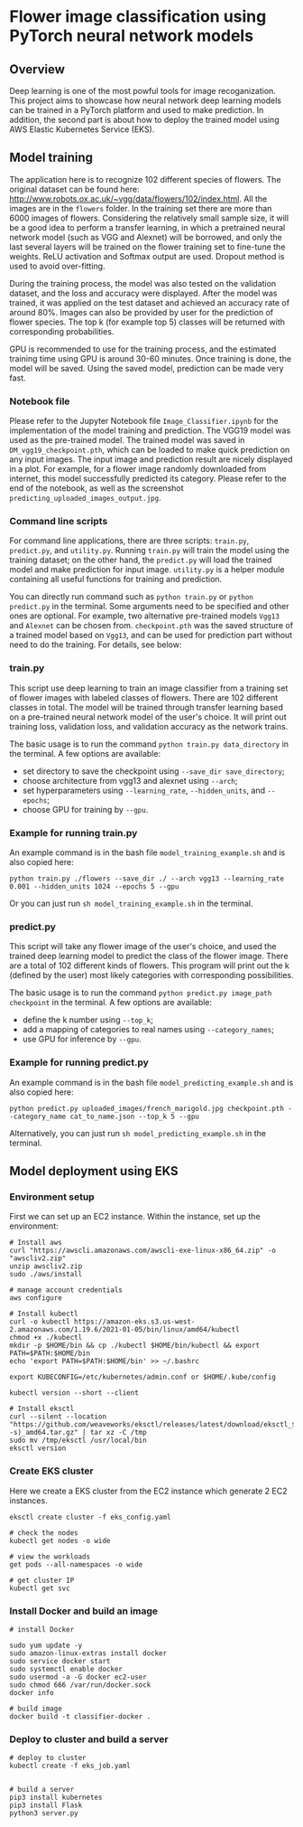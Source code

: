 

# Flower image classification using PyTorch neural network models


## Overview

Deep learning is one of the most powful tools for image recoganization. This project aims to showcase how neural network deep learning models can be trained in a PyTorch platform and used to make prediction. In addition, the second part is about how to deploy the trained model using AWS Elastic Kubernetes Service (EKS).

## Model training

The application here is to recognize 102 different species of flowers. The original dataset can be found here: http://www.robots.ox.ac.uk/~vgg/data/flowers/102/index.html. All the images are in the `flowers` folder. In the training set there are more than 6000 images of flowers. Considering the relatively small sample size, it will be a good idea to perform a transfer learning, in which a pretrained neural network model (such as VGG and Alexnet) will be borrowed, and only the last several layers will be trained on the flower training set to fine-tune the weights. ReLU activation and Softmax output are used. Dropout method is used to avoid over-fitting. 

During the training process, the model was also tested on the validation dataset, and the loss and accuracy were displayed. After the model was trained, it was applied on the test dataset and achieved an accuracy rate of around 80%. Images can also be provided by user for the prediction of flower species. The top k (for example top 5) classes will be returned with corresponding probabilities.

GPU is recommended to use for the training process, and the estimated training time using GPU is around 30-60 minutes. Once training is done, the model will be saved. Using the saved model, prediction can be made very fast.

### Notebook file

Please refer to the Jupyter Notebook file `Image_Classifier.ipynb` for the implementation of the model training and prediction. The VGG19 model was used as the pre-trained model. The trained model was saved in `DM_vgg19_checkpoint.pth`, which can be loaded to make quick prediction on any input images. The input image and prediction result are nicely displayed in a plot. For example, for a flower image randomly downloaded from internet, this model successfully predicted its category. Please refer to the end of the notebook, as well as the screenshot `predicting_uploaded_images_output.jpg`.


### Command line scripts

For command line applications, there are three scripts: `train.py`, `predict.py`, and `utility.py`. Running `train.py` will train the model using the training dataset; on the other hand, the `predict.py` will load the trained model and make prediction for input image. `utility.py` is a helper module containing all useful functions for training and prediction.

You can directly run command such as `python train.py` or `python predict.py` in the terminal. Some arguments need to be specified and other ones are optional. For example, two alternative pre-trained models `Vgg13` and `Alexnet` can be chosen from. `checkpoint.pth` was the saved structure of a trained model based on `Vgg13`, and can be used for prediction part without need to do the training. For details, see below:


### train.py
This script use deep learning to train an image classifier from a training set of flower images with labeled classes of flowers. There are 102 different classes in total. The model will be trained through transfer learning based on a pre-trained neural network model of the user's choice. It will print out training loss, validation loss, and validation accuracy as the network trains.

The basic usage is to run the command `python train.py data_directory` in the terminal. A few options are available:  

- set directory to save the checkpoint using `--save_dir save_directory`;  
- choose architecture from vgg13 and alexnet using `--arch`;  
- set hyperparameters using `--learning_rate`, `--hidden_units`, and `--epochs`;  
- choose GPU for training by `--gpu`.  

### Example for running train.py
An example command is in the bash file `model_training_example.sh` and is also copied here:

```
python train.py ./flowers --save_dir ./ --arch vgg13 --learning_rate 0.001 --hidden_units 1024 --epochs 5 --gpu
```

Or you can just run `sh model_training_example.sh` in the terminal.


### predict.py
This script will take any flower image of the user's choice, and used the trained deep learning model to predict the class of the flower image. There are a total of 102 different kinds of flowers. This program will print out the k (defined by the user) most likely categories with corresponding possibilities.

The basic usage is to run the command `python predict.py image_path checkpoint` in the terminal. A few options are available:  

- define the k number using `--top_k`;
- add a mapping of categories to real names using `--category_names`;
- use GPU for inference by `--gpu`.

### Example for running predict.py
An example command is in the bash file `model_predicting_example.sh` and is also copied here:

```
python predict.py uploaded_images/french_marigold.jpg checkpoint.pth --category_name cat_to_name.json --top_k 5 --gpu
```

Alternatively, you can just run `sh model_predicting_example.sh` in the terminal.


## Model deployment using EKS

### Environment setup

First we can set up an EC2 instance. Within the instance, set up the environment:

```
# Install aws
curl "https://awscli.amazonaws.com/awscli-exe-linux-x86_64.zip" -o "awscliv2.zip"
unzip awscliv2.zip
sudo ./aws/install

# manage account credentials
aws configure

# Install kubectl
curl -o kubectl https://amazon-eks.s3.us-west-2.amazonaws.com/1.19.6/2021-01-05/bin/linux/amd64/kubectl
chmod +x ./kubectl
mkdir -p $HOME/bin && cp ./kubectl $HOME/bin/kubectl && export PATH=$PATH:$HOME/bin
echo 'export PATH=$PATH:$HOME/bin' >> ~/.bashrc

export KUBECONFIG=/etc/kubernetes/admin.conf or $HOME/.kube/config

kubectl version --short --client

# Install eksctl
curl --silent --location "https://github.com/weaveworks/eksctl/releases/latest/download/eksctl_$(uname -s)_amd64.tar.gz" | tar xz -C /tmp
sudo mv /tmp/eksctl /usr/local/bin
eksctl version
```

### Create EKS cluster

Here we create a EKS cluster from the EC2 instance which generate 2 EC2 instances.

```
eksctl create cluster -f eks_config.yaml

# check the nodes
kubectl get nodes -o wide

# view the workloads
get pods --all-namespaces -o wide

# get cluster IP
kubectl get svc
```

### Install Docker and build an image

```
# install Docker 

sudo yum update -y
sudo amazon-linux-extras install docker
sudo service docker start
sudo systemctl enable docker
sudo usermod -a -G docker ec2-user
sudo chmod 666 /var/run/docker.sock
docker info

# build image
docker build -t classifier-docker .
```


### Deploy to cluster and build a server

```
# deploy to cluster
kubectl create -f eks_job.yaml


# build a server
pip3 install kubernetes  
pip3 install Flask
python3 server.py 
```





